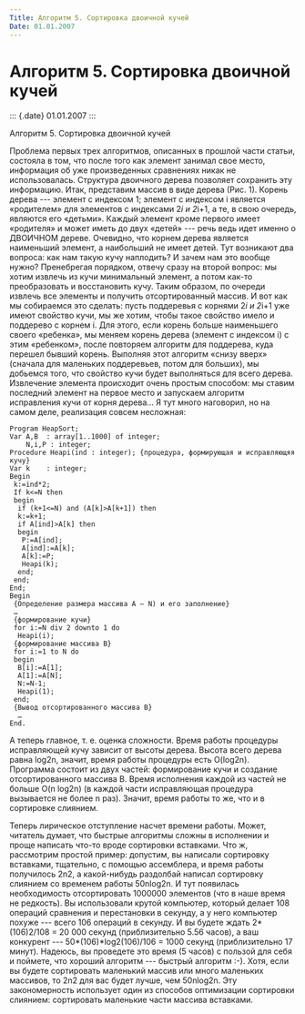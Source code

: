 ```yaml
---
Title: Алгоритм 5. Сортировка двоичной кучей
Date: 01.01.2007
---
```



Алгоритм 5. Сортировка двоичной кучей
=====================================

::: {.date}
01.01.2007
:::

Алгоритм 5. Сортировка двоичной кучей

Проблема первых трех алгоритмов, описанных в прошлой части статьи,
состояла в том, что после того как элемент занимал свое место,
информация об уже произведенных сравнениях никак не использовалась.
Структура двоичного дерева позволяет сохранить эту информацию. Итак,
представим массив в виде дерева (Рис. 1). Корень дерева --- элемент с
индексом 1; элемент с индексом i является «родителем» для элементов с
индексами 2*i и 2*i+1, а те, в свою очередь, являются его «детьми».
Каждый элемент кроме первого имеет «родителя» и может иметь до двух
«детей» --- речь ведь идет именно о ДВОИЧНОМ дереве. Очевидно, что
корнем дерева является наименьший элемент, а наибольший не имеет детей.
Тут возникают два вопроса: как нам такую кучу наплодить? И зачем нам это
вообще нужно? Пренебрегая порядком, отвечу сразу на второй вопрос: мы
хотим извлечь из кучи минимальный элемент, а потом как-то преобразовать
и восстановить кучу. Таким образом, по очереди извлечь все элементы и
получить отсортированный массив. И вот как мы собираемся это сделать:
пусть поддеревья с корнями 2*i и 2*i+1 уже имеют свойство кучи, мы же
хотим, чтобы такое свойство имело и поддерево с корнем i. Для этого,
если корень больше наименьшего своего «ребенка», мы меняем корень дерева
(элемент с индексом i) с этим «ребенком», после повторяем алгоритм для
поддерева, куда перешел бывший корень. Выполняя этот алгоритм «снизу
вверх» (сначала для маленьких поддеревьев, потом для больших), мы
добьемся того, что свойство кучи будет выполняться для всего дерева.
Извлечение элемента происходит очень простым способом: мы ставим
последний элемент на первое место и запускаем алгоритм исправления кучи
от корня дерева... Я тут много наговорил, но на самом деле, реализация
совсем несложная:

    Program HeapSort;
    Var A,B  : array[1..1000] of integer;
        N,i,P : integer;
    Procedure Heapi(ind : integer); {процедура, формирующая и исправляющяя кучу}
    Var k    : integer; 
    Begin
     k:=ind*2;
     If k<=N then
     begin
      if (k+1<=N) and (A[k]>A[k+1]) then
      k:=k+1; 
      if A[ind]>A[k] then
      begin
       P:=A[ind];
       A[ind]:=A[k];
       A[k]:=P;
       Heapi(k);
      end;
     end;
    End;
    Begin
     {Определение размера массива A — N) и его заполнение}
     …
     {формирование кучи}
     for i:=N div 2 downto 1 do
      Heapi(i);
     {формирование массива B}
     for i:=1 to N do
     begin
      B[i]:=A[1];
      A[1]:=A[N];
      N:=N-1;
      Heapi(1);
     end;
     {Вывод отсортированного массива B}
      …
    End.

А теперь главное, т. е. оценка сложности. Время работы процедуры
исправляющей кучу зависит от высоты дерева. Высота всего дерева равна
log2n, значит, время работы процедуры есть O(log2n). Программа состоит
из двух частей: формирование кучи и создание отсортированного массива B.
Время исполнения каждой из частей не больше O(n log2n) (в каждой части
исправляющая процедура вызывается не более n раз). Значит, время работы
то же, что и в сортировке слиянием.

Теперь лирическое отступление насчет времени работы. Может, читатель
думает, что быстрые алгоритмы сложны в исполнении и проще написать
что-то вроде сортировки вставками. Что ж, рассмотрим простой пример:
допустим, вы написали сортировку вставками, тщательно, с помощью
ассемблера, и время работы получилось 2n2, а какой-нибудь раздолбай
написал сортировку слиянием со временем работы 50nlog2n. И тут появилась
необходимость отсортировать 1000000 элементов (что в наше время не
редкость). Вы использовали крутой компьютер, который делает 108 операций
сравнения и перестановки в секунду, а у него компьютер похуже --- всего
106 операций в секунду. И вы будете ждать 2*(106)2/108 = 20 000 секунд
(приблизительно 5.56 часов), а ваш конкурент ---
50*(106)*log2(106)/106 = 1000 секунд (приблизительно 17 минут).
Надеюсь, вы проведете это время (5 часов) с пользой для себя и поймете,
что хороший алгоритм --- быстрый алгоритм :-). Хотя, если вы будете
сортировать маленький массив или много маленьких массивов, то 2n2 для
вас будет лучше, чем 50nlog2n. Эту закономерность использует один из
способов оптимизации сортировки слиянием: сортировать маленькие части
массива вставками.
